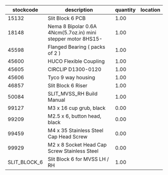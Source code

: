 |stockcode|description|quantity|location|
|---------|-----------|--------|--------|
|15132|Slit Block 6 PCB|1.00||
|18148|Nema 8 Bipolar 0.6A 4Ncm(5.7oz.in) mini stepper motor 8HS15-|1.00||
|45598|Flanged Bearing  ( packs of 2 )|1.00||
|45600|HUCO Flexible Coupling|1.00||
|45605|CIRCLIP D1300-0120|1.00||
|45606|Tyco 9 way housing|1.00||
|46857|Slit Block 6 Riser|1.00||
|50084|SLIT_MVSS_RH Build Manual|1.00||
|99127|M3 x 16 cup grub, black|0.00||
|99209|M2.5 x 6, button head, black|0.00||
|99459|M4 x 35 Stainless Steel Cap Head Screw|0.00||
|99929|M2 x 8 Socket Head Cap Screw Stainless Steel|0.00||
|SLIT_BLOCK_6|Slit Block 6 for MVSS LH / RH|1.00||

